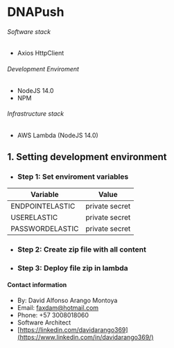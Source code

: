 
# DNAPush

###### Software stack
- Axios HttpClient


###### Development Enviroment
- NodeJS 14.0
- NPM

###### Infrastructure stack
- AWS Lambda (NodeJS 14.0)


## 1. Setting development environment

- ### Step 1: Set enviroment variables

| Variable | Value |
| ------ | ------ |
| ENDPOINTELASTIC| private secret |
USERELASTIC|private secret|
|PASSWORDELASTIC|private secret|

- ### Step 2: Create zip file with all content
- ### Step 3: Deploy file zip in lambda

#### Contact information
- By: David Alfonso Arango Montoya
- Email: faxdam@hotmail.com
- Phone: +57 3008018060
- Software Architect
- [https://linkedin.com/davidarango369](https://www.linkedin.com/in/davidarango369/)


